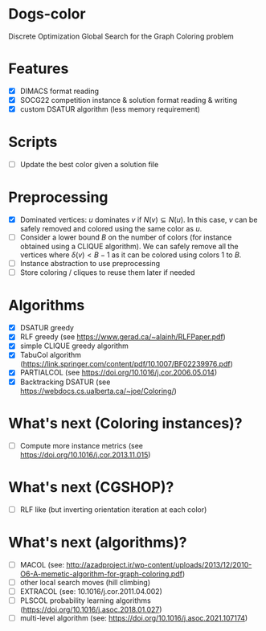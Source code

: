 # Dogs-color
Discrete Optimization Global Search for the Graph Coloring problem


# Features

- [X] DIMACS format reading
- [X] SOCG22 competition instance & solution format reading & writing
- [X] custom DSATUR algorithm (less memory requirement)

# Scripts

- [ ] Update the best color given a solution file

# Preprocessing

- [X] Dominated vertices: $u$ dominates $v$ if $N(v) \subseteq N(u)$. In this case, $v$ can be safely removed and
      colored using the same color as $u$.
- [ ] Consider a lower bound $B$ on the number of colors (for instance obtained using a CLIQUE algorithm).
      We can safely remove all the vertices where $\delta(v) < B-1$ as it can be colored using colors 1 to $B$.
- [ ] Instance abstraction to use preprocessing 
- [ ] Store coloring / cliques to reuse them later if needed

# Algorithms

- [X] DSATUR greedy
- [X] RLF greedy (see https://www.gerad.ca/~alainh/RLFPaper.pdf)
- [X] simple CLIQUE greedy algorithm
- [X] TabuCol algorithm (https://link.springer.com/content/pdf/10.1007/BF02239976.pdf)
- [X] PARTIALCOL (see https://doi.org/10.1016/j.cor.2006.05.014)
- [X] Backtracking DSATUR (see https://webdocs.cs.ualberta.ca/~joe/Coloring/)

# What's next (Coloring instances)?

- [ ] Compute more instance metrics (see https://doi.org/10.1016/j.cor.2013.11.015)

# What's next (CGSHOP)?

- [ ] RLF like (but inverting orientation iteration at each color)

# What's next (algorithms)?

- [ ] MACOL (see: http://azadproject.ir/wp-content/uploads/2013/12/2010-O6-A-memetic-algorithm-for-graph-coloring.pdf)
- [ ] other local search moves (hill climbing)
- [ ] EXTRACOL (see: 10.1016/j.cor.2011.04.002)
- [ ] PLSCOL probability learning algorithms (https://doi.org/10.1016/j.asoc.2018.01.027)
- [ ] multi-level algorithm (see: https://doi.org/10.1016/j.asoc.2021.107174)
